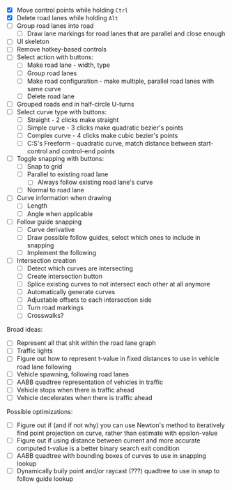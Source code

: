 - [x] Move control points while holding `Ctrl`
- [x] Delete road lanes while holding `Alt`
- [ ] Group road lanes into road
    - [ ] Draw lane markings for road lanes that are parallel and close enough
- [ ] UI skeleton
- [ ] Remove hotkey-based controls
- [ ] Select action with buttons:
    - [ ] Make road lane - width, type
    - [ ] Group road lanes
    - [ ] Make road configuration - make multiple, parallel road lanes with same curve
    - [ ] Delete road lane
- [ ] Grouped roads end in half-circle U-turns
- [ ] Select curve type with buttons:
    - [ ] Straight - 2 clicks make straight
    - [ ] Simple curve - 3 clicks make quadratic bezier's points
    - [ ] Complex curve - 4 clicks make cubic bezier's points
    - [ ] C:S's Freeform - quadratic curve, match distance between start-control and control-end points
- [ ] Toggle snapping with buttons:
    - [ ] Snap to grid
    - [ ] Parallel to existing road lane
        - [ ] Always follow existing road lane's curve
    - [ ] Normal to road lane
- [ ] Curve information when drawing
    - [ ] Length
    - [ ] Angle when applicable
- [ ] Follow guide snapping
    - [ ] Curve derivative
    - [ ] Draw possible follow guides, select which ones to include in snapping
    - [ ] Implement the following
- [ ] Intersection creation
    - [ ] Detect which curves are intersecting
    - [ ] Create intersection button
    - [ ] Splice existing curves to not intersect each other at all anymore
    - [ ] Automatically generate curves
    - [ ] Adjustable offsets to each intersection side
    - [ ] Turn road markings
    - [ ] Crosswalks?

Broad ideas:
- [ ] Represent all that shit within the road lane graph
- [ ] Traffic lights
- [ ] Figure out how to represent t-value in fixed distances to use in vehicle road lane following
- [ ] Vehicle spawning, following road lanes
- [ ] AABB quadtree representation of vehicles in traffic
- [ ] Vehicle stops when there is traffic ahead
- [ ] Vehicle decelerates when there is traffic ahead

Possible optimizations:
- [ ] Figure out if (and if not why) you can use Newton's method to iteratively find point projection on curve, rather than estimate with epsilon-value
- [ ] Figure out if using distance between current and more accurate computed t-value is a better binary search exit condition
- [ ] AABB quadtree with bounding boxes of curves to use in snapping lookup
- [ ] Dynamically buily point and/or raycast (???) quadtree to use in snap to follow guide lookup
